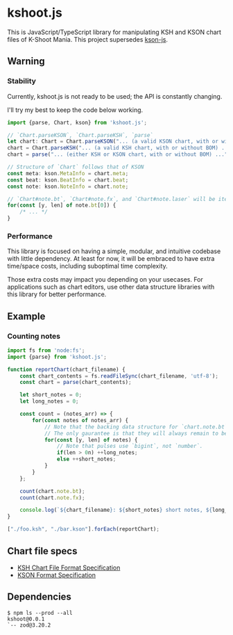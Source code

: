 # kshoot.js

This is JavaScript/TypeScript library for manipulating KSH and KSON chart files of K-Shoot Mania. This project supersedes [kson-js](https://github.com/123jimin/kson-js).

## Warning

### Stability

Currently, kshoot.js is not ready to be used; the API is constantly changing.

I'll try my best to keep the code below working.

```ts
import {parse, Chart, kson} from 'kshoot.js';

// `Chart.parseKSON`, `Chart.parseKSH`, `parse`
let chart: Chart = Chart.parseKSON("... (a valid KSON chart, with or without BOM) ...");
chart = Chart.parseKSH("... (a valid KSH chart, with or without BOM) ...");
chart = parse("... (either KSH or KSON chart, with or without BOM) ...");

// Structure of `Chart` follows that of KSON
const meta: kson.MetaInfo = chart.meta;
const beat: kson.BeatInfo = chart.beat;
const note: kson.NoteInfo = chart.note;

// `Chart#note.bt`, `Chart#note.fx`, and `Chart#note.laser` will be iterable
for(const [y, len] of note.bt[0]) {
    /* ... */
}

```

### Performance

This library is focused on having a simple, modular, and intuitive codebase with little dependency.
At least for now, it will be embraced to have extra time/space costs, including suboptimal time complexity.

Those extra costs may impact you depending on your usecases.
For applications such as chart editors, use other data structure libraries with this library for better performance.

## Example

### Counting notes

```js
import fs from 'node:fs';
import {parse} from 'kshoot.js';

function reportChart(chart_filename) {
    const chart_contents = fs.readFileSync(chart_filename, 'utf-8');
    const chart = parse(chart_contents);

    let short_notes = 0;
    let long_notes = 0;

    const count = (notes_arr) => {
        for(const notes of notes_arr) {
            // Note that the backing data structure for `chart.note.bt` and `chart.note.fx` may change in future.
            // The only gaurantee is that they will always remain to be iterable.
            for(const [y, len] of notes) {
                // Note that pulses use `bigint`, not `number`.
                if(len > 0n) ++long_notes;
                else ++short_notes;
            }
        }
    };

    count(chart.note.bt);
    count(chart.note.fx);

    console.log(`${chart_filename}: ${short_notes} short notes, ${long_notes} long notes`);
}

["./foo.ksh", "./bar.kson"].forEach(reportChart);
```

## Chart file specs

- [KSH Chart File Format Specification](https://github.com/m4saka/ksm-chart-format-spec/blob/master/ksh_format.md)
- [KSON Format Specification](https://github.com/m4saka/ksm-chart-format-spec/blob/master/kson_format.md)

## Dependencies

```text
$ npm ls --prod --all
kshoot@0.0.1
`-- zod@3.20.2
```
